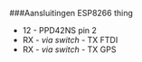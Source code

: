 ###Aansluitingen ESP8266 thing

* 12 - PPD42NS pin 2
* RX - *via switch* - TX FTDI
* RX - *via switch* - TX GPS



